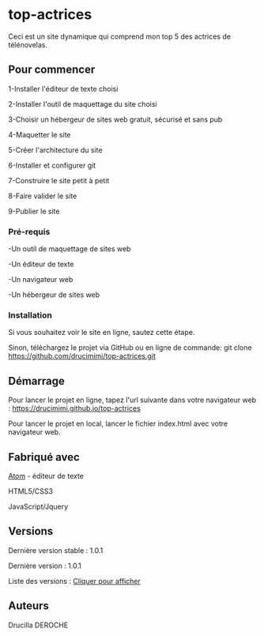# top-actrices
Ceci est un site dynamique qui comprend mon top 5 des actrices de télénovelas.

## Pour commencer
1-Installer l'éditeur de texte choisi

2-Installer l'outil de maquettage du site choisi

3-Choisir un hébergeur de sites web gratuit, sécurisé et sans pub

4-Maquetter le site

5-Créer l'architecture du site

6-Installer et configurer git

7-Construire le site petit à petit

8-Faire valider le site

9-Publier le site

### Pré-requis
-Un outil de maquettage de sites web

-Un éditeur de texte

-Un navigateur web

-Un hébergeur de sites web

### Installation
Si vous souhaitez voir le site en ligne, sautez cette étape.

Sinon, téléchargez le projet via GitHub ou en ligne de commande: git clone https://github.com/drucimimi/top-actrices.git

## Démarrage
Pour lancer le projet en ligne, tapez l'url suivante dans votre navigateur web : https://drucimimi.github.io/top-actrices

Pour lancer le projet en local, lancer le fichier index.html avec votre navigateur web.

## Fabriqué avec
[Atom](https://atom.io) - éditeur de texte

HTML5/CSS3

JavaScript/Jquery

## Versions
Dernière version stable : 1.0.1

Dernière version : 1.0.1

Liste des versions : [Cliquer pour afficher](https://github.com/drucimimi/top-actrices/tags)

## Auteurs
Drucilla DEROCHE
